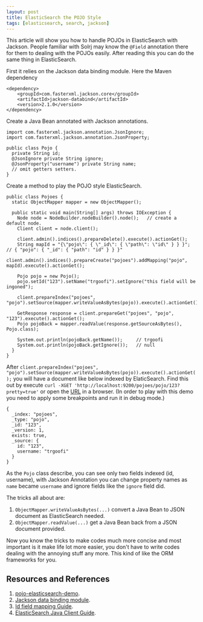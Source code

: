 ```yaml
---
layout: post
title: ElasticSearch the POJO Style
tags: [elasticsearch, search, jackson]
---
```



This article will show you how to handle POJOs in ElasticSearch with Jackson. 
People familiar with Solrj may know the `@Field` annotation there for them to dealing with the POJOs easily.
After reading this you can do the same thing in ElasticSearch.

First it relies on the Jackson data binding module. Here the Maven dependency

    <dependency>
        <groupId>com.fasterxml.jackson.core</groupId>
        <artifactId>jackson-databind</artifactId>
        <version>2.1.0</version>
    </dependency>

Create a Java Bean annotated with Jackson annotations.

    import com.fasterxml.jackson.annotation.JsonIgnore;
    import com.fasterxml.jackson.annotation.JsonProperty;
    
    public class Pojo {
      private String id;
      @JsonIgnore private String ignore;
      @JsonProperty("username") private String name;
      // omit getters setters.
    }  

Create a method to play the POJO style ElasticSearch.

    public class Pojoes {
      static ObjectMapper mapper = new ObjectMapper();
      
      public static void main(String[] args) throws IOException {
        Node node = NodeBuilder.nodeBuilder().node();   // create a default node.
        Client client = node.client();
        
        client.admin().indices().prepareDelete().execute().actionGet();
        String mapId = "{\"pojo\": { \"_id\": { \"path\": \"id\" } } }";  // { "pojo": { "_id": { "path": "id" } } }"
        client.admin().indices().prepareCreate("pojoes").addMapping("pojo", mapId).execute().actionGet();
        
        Pojo pojo = new Pojo();
        pojo.setId("123").setName("trgoofi").setIgnore("this field will be ingoned");
        
        client.prepareIndex("pojoes", "pojo").setSource(mapper.writeValueAsBytes(pojo)).execute().actionGet();
        
        GetResponse response = client.prepareGet("pojoes", "pojo", "123").execute().actionGet();
        Pojo pojoBack = mapper.readValue(response.getSourceAsBytes(), Pojo.class);
        
        System.out.println(pojoBack.getName());     // trgoofi
        System.out.println(pojoBack.getIgnore());   // null
      }
    }

After `client.prepareIndex("pojoes", "pojo").setSource(mapper.writeValueAsBytes(pojo)).execute().actionGet();` 
you will have a document like below indexed by ElaticSearch. 
Find this out by execute `curl -XGET 'http://localhost:9200/pojoes/pojo/123?pretty=true'` or open the [URL] in a browser.
(In order to play with this demo you need to apply some breakpoints and run it in debug mode.)
 
    {
      _index: "pojoes",
      _type: "pojo",
      _id: "123",
      _version: 1,
      exists: true,
      _source: {
        id: "123",
        username: "trgoofi"
      }
    }

As the `Pojo` class describe, you can see only two fields indexed (id, username), 
with Jackson Annotation you can change property names as `name` became `username`
and ignore fields like the  `ignore` field did.

The tricks all about are:
1. `ObjectMapper.writeValueAsBytes(...)` convert a Java Bean to JSON document as ElasticSearch needed.
2. `ObjectMapper.readValue(...)` get a Java Bean back from a JSON document provided.

Now you know the tricks to make codes much more concise and most important is it make life lot more easier, 
you don't have to write codes dealing with the annoying stuff any more. This kind of like the ORM frameworks for you.

## Resources and References

1. [pojo-elasticsearch-demo](https://github.com/trgoofi/pojo-elasticsearch-demo "pojo-elasticsearch-demo"). 
2. [Jackson data binding module](https://github.com/FasterXML/jackson-databind "jackson-databind").
4. [Id field mapping Guide](http://www.elasticsearch.org/guide/reference/mapping/id-field.html "More detail about mapId above").
5. [ElasticSearch Java Client Guide](http://www.elasticsearch.org/guide/reference/java-api/client.html).

[URL]: http://localhost:9200/pojoes/pojo/123?pretty=true